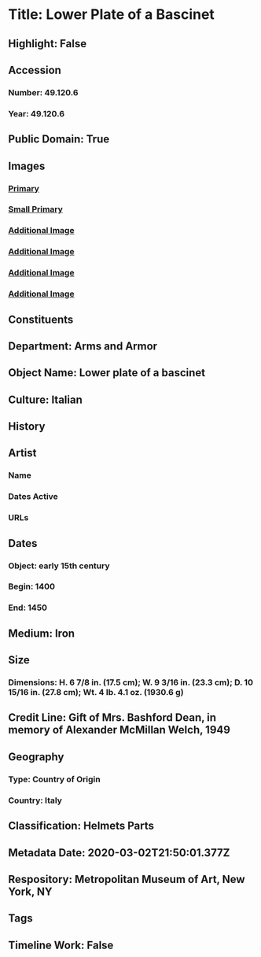 # Title: Lower Plate of a Bascinet
## Highlight: False
## Accession
### Number: 49.120.6
### Year: 49.120.6
## Public Domain: True
## Images
### [Primary](https://images.metmuseum.org/CRDImages/aa/original/LC-49_120_6-005.jpg)
### [Small Primary](https://images.metmuseum.org/CRDImages/aa/web-large/LC-49_120_6-005.jpg)
### [Additional Image](https://images.metmuseum.org/CRDImages/aa/original/LC-49_120_6-001.jpg)
### [Additional Image](https://images.metmuseum.org/CRDImages/aa/original/LC-49_120_6-002.jpg)
### [Additional Image](https://images.metmuseum.org/CRDImages/aa/original/LC-49_120_6-003.jpg)
### [Additional Image](https://images.metmuseum.org/CRDImages/aa/original/LC-49_120_6-004.jpg)
## Constituents
## Department: Arms and Armor
## Object Name: Lower plate of a bascinet
## Culture: Italian
## History
## Artist
### Name
### Dates Active
### URLs
## Dates
### Object: early 15th century
### Begin: 1400
### End: 1450
## Medium: Iron
## Size
### Dimensions: H. 6 7/8 in. (17.5 cm); W. 9 3/16 in. (23.3 cm); D. 10 15/16 in. (27.8 cm); Wt. 4 lb. 4.1 oz. (1930.6 g)
## Credit Line: Gift of Mrs. Bashford Dean, in memory of Alexander McMillan Welch, 1949
## Geography
### Type: Country of Origin
### Country: Italy
## Classification: Helmets Parts
## Metadata Date: 2020-03-02T21:50:01.377Z
## Respository: Metropolitan Museum of Art, New York, NY
## Tags
## Timeline Work: False